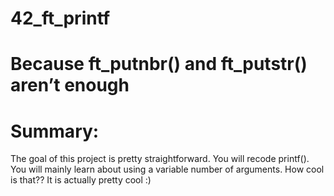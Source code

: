 # 42_ft_printf
<h1>Because ft_putnbr() and ft_putstr() aren’t enough</h1>

# Summary:
The goal of this project is pretty straightforward. You will recode printf().
You will mainly learn about using a variable number of arguments. How cool is that??
It is actually pretty cool :)
